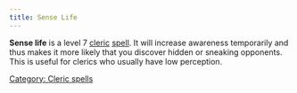 ```yaml
---
title: Sense Life
---
```


**Sense life** is a level 7 [cleric](cleric "wikilink")
[spell](spell "wikilink"). It will increase awareness temporarily and
thus makes it more likely that you discover hidden or sneaking
opponents. This is useful for clerics who usually have low perception.

[Category: Cleric spells](Category:_Cleric_spells "wikilink")